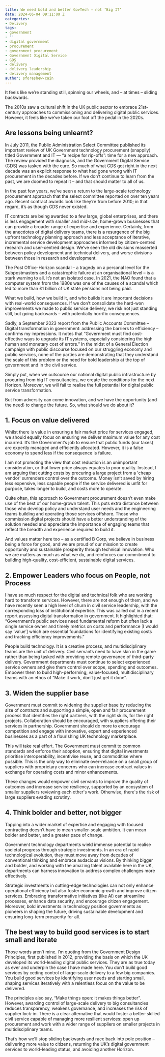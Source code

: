 ```yaml
---
title: We need bold and better GovTech – not ‘Big IT’
date: 2024-06-04 09:11:00 Z
categories:
- Delivery
tags:
- government
- ''
- digital government
- procurement
- government procurement
- Government Digital Service
- GDS
- delivery
- delivery leadership
- delivery management
author: sforeshew-cain
---
```


It feels like we’re standing still, spinning our wheels, and – at times – sliding backwards.  

The 2010s saw a cultural shift in the UK public sector to embrace 21st-century approaches to commissioning and delivering digital public services. However, it feels like we’ve taken our foot off the pedal in the 2020s. 

## Are lessons being unlearnt? 

In July 2011, the Public Administration Select Committee published its important review of UK Government technology procurement (snappily) titled Government and IT — “a recipe for rip-offs”: time for a new approach. The review provided the diagnosis, and the Government Digital Service (GDS) was tasked with the cure. So much of what GDS got right in the next decade was an explicit response to what had gone wrong with IT procurement in the decades before. If we don’t continue to learn from the past, we are doomed to repeat it – and that should matter to all of us. 

In the past few years, we’ve seen a return to the large-scale technology procurement approach that the select committee reported on over ten years ago. Recent contract awards look like they’re from before 2010; in that regard, it’s as though GDS never existed. 

IT contracts are being awarded to a few large, global enterprises, and there is less engagement with smaller and mid-size, home-grown businesses that can provide a broader range of expertise and experience. Certainly, from the anecdotes of digital delivery teams, there is a resurgence of the big upfront technology planning approach and less acceptance of iterative, incremental service development approaches informed by citizen-centred research and user-centred design. We’ve seen the old divisions reasserted between policy development and technical delivery, and worse divisions between those in research and development.   

The Post Office-Horizon scandal – a tragedy on a personal level for the Subpostmasters and a catastrophic failure at an organisational level – is a stark warning to all. It’s not an isolated case. In 2021, the NAO found that a computer system from the 1980s was one of the causes of a scandal which led to more than £1 billion of UK state pensions not being paid. 

What we build, how we build it, and who builds it are important decisions with real-world consequences. If we don’t consolidate the hard-won improvements we made to public service delivery, we risk not just standing still, but going backwards – with potentially horrific consequences.  

Sadly, a September 2023 report from the Public Accounts Committee – Digital transformation in government: addressing the barriers to efficiency – confirms my impressions. It notes that “Government must find cost-effective ways to upgrade its IT systems, especially considering the high human and monetary cost of errors.” In the midst of a General Election campaign with public discourse focused on our struggling economy and public services, none of the parties are demonstrating that they understand the scale of this problem or the need for bold leadership at the top of government and in the civil service.  

Simply put, when we outsource our national digital public infrastructure by procuring from big IT consultancies, we create the conditions for the next Horizon. Moreover, we will fail to realise the full potential for digital public service transformation. 

But from adversity can come innovation, and we have the opportunity (and the need) to change the future. So, what should we do about it?  

## 1. Focus on value delivered 

Whilst there is value in ensuring a fair market price for services engaged, we should equally focus on ensuring we deliver maximum value for any cost incurred. It’s the Government’s job to ensure that public funds (our taxes) are expertly managed and efficiently allocated. However, it is a false economy to spend less if the consequence is failure.   

I am not promoting the view that cost reduction is an unimportant consideration, or that lower price always equates to poor quality. Instead, I am arguing that cutting costs by procuring a large project from a 'cheap vendor' surrenders control over the outcome. Money isn’t saved by hiring less expensive, less capable people if the service delivered is unfit for purpose, takes longer to build, and costs more to operate. 

Quite often, this approach to Government procurement doesn’t even make use of the best of our home-grown talent. This puts extra distance between those who develop policy and understand user needs and the engineering teams building and operating those services offshore. Those who commission digital projects should have a better understanding of the solution needed and appreciate the importance of engaging teams that reflect the breadth and experience required to build it. 

And values matter here too – as a certified B Corp, we believe in business being a force for good, and we are proud of our mission to create opportunity and sustainable prosperity through technical innovation. Who we are matters as much as what we do, and reinforces our commitment to building high-quality, cost-efficient, sustainable digital services.  

## 2. Empower Leaders who focus on People, not Process   

I have so much respect for the digital and technical folk who are working hard to transform services. However, there are not enough of them, and we have recently seen a high level of churn in civil service leadership, with the corresponding loss of institutional expertise. This was called out in a recent report assessing digital transformation in government. It highlighted that: “Government’s public services need fundamental reform but often lack a single service owner and timely metrics on costs and performance \[I would say ‘value’\] which are essential foundations for identifying existing costs and tracking efficiency improvements.” 

People build technology. It is a creative process, and multidisciplinary teams are the unit of delivery. Civil servants need to have skin in the game rather than being tasked with providing remote governance of third-party delivery. Government departments must continue to select experienced service owners and give them control over scope, spending and outcomes. Empower them to build high-performing, value-focused, multidisciplinary teams with an ethos of “Make it work, don’t just get it done”. 

## 3. Widen the supplier base 

Government must commit to widening the supplier base by reducing the size of contracts and supporting a simple, open and fair procurement process that identifies the right partners, with the right skills, for the right projects. Collaboration should be encouraged, with suppliers offering their services in partnership. Government should do more to encourage competition and engage with innovative, expert and experienced businesses as a part of a flourishing UK technology marketplace.  

This will take real effort. The Government must commit to common standards and enforce their adoption, ensuring that digital investments prioritise interoperability, incentivise reuse, and commoditise where possible. This is the only way to eliminate over-reliance on a small group of suppliers with proprietary concerns who can increase contract values in exchange for operating costs and minor enhancements. 

These changes would empower civil servants to improve the quality of outcomes and increase service resiliency, supported by an ecosystem of smaller suppliers reviewing each other's work. Otherwise, there's the risk of large suppliers evading scrutiny. 

## 4. Think bolder and better, not bigger 

Tapping into a wider market of expertise and engaging with focused contracting doesn’t have to mean smaller-scale ambition. It can mean bolder and better, and a greater pace of change.   

Government technology departments wield immense potential to realise societal progress through strategic investments. In an era of rapid technological evolution, they must move away from decades of conventional thinking and embrace audacious visions. By thinking bigger and bolder, and working with the amazing talent available here in the UK, departments can harness innovation to address complex challenges more effectively.   

Strategic investments in cutting-edge technologies can not only enhance operational efficiency but also foster economic growth and improve citizen services. Embracing transformative initiatives (like AI) can streamline processes, enhance data security, and encourage citizen engagement. Moreover, bold investments in technology position governments as pioneers in shaping the future, driving sustainable development and ensuring long-term prosperity for all. 

## The best way to build good services is to start small and iterate  

Those words aren’t mine. I’m quoting from the Government Design Principles, first published in 2012, providing the basis on which the UK developed its world-leading digital public services. They are as true today as ever and underpin the case I have made here. You don’t build good services by ceding control of large-scale delivery to a few big companies. You build good services by identifying user needs and starting small, shaping services iteratively with a relentless focus on the value to be delivered.  

The principles also say, “Make things open: it makes things better”. However, awarding control of large-scale delivery to big consultancies reduces transparency, weakens governance, and increases the risk of supplier lock-in. There is a clear alternative that would foster a better-skilled civil service capable of managing more resilient services: open up procurement and work with a wider range of suppliers on smaller projects in multidisciplinary teams.  

That’s how we’ll stop sliding backwards and race back into pole position – delivering more value to citizens, returning the UK’s digital government services to world-leading status, and avoiding another Horizon.